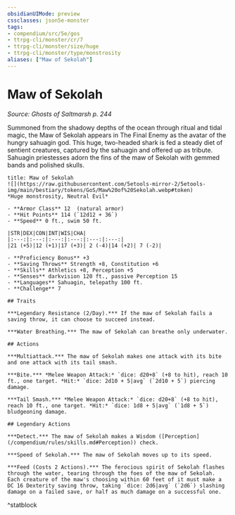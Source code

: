 ```yaml
---
obsidianUIMode: preview
cssclasses: json5e-monster
tags:
- compendium/src/5e/gos
- ttrpg-cli/monster/cr/7
- ttrpg-cli/monster/size/huge
- ttrpg-cli/monster/type/monstrosity
aliases: ["Maw of Sekolah"]
---
```

# Maw of Sekolah
*Source: Ghosts of Saltmarsh p. 244*  

Summoned from the shadowy depths of the ocean through ritual and tidal magic, the Maw of Sekolah appears in The Final Enemy as the avatar of the hungry sahuagin god. This huge, two-headed shark is fed a steady diet of sentient creatures, captured by the sahuagin and offered up as tribute. Sahuagin priestesses adorn the fins of the maw of Sekolah with gemmed bands and polished skulls.

```ad-statblock
title: Maw of Sekolah
![](https://raw.githubusercontent.com/5etools-mirror-2/5etools-img/main/bestiary/tokens/GoS/Maw%20of%20Sekolah.webp#token)
*Huge monstrosity, Neutral Evil*

- **Armor Class** 12  (natural armor)
- **Hit Points** 114 (`12d12 + 36`)
- **Speed** 0 ft., swim 50 ft.

|STR|DEX|CON|INT|WIS|CHA|
|:---:|:---:|:---:|:---:|:---:|:---:|
|21 (+5)|12 (+1)|17 (+3)| 2 (-4)|14 (+2)| 7 (-2)|

- **Proficiency Bonus** +3
- **Saving Throws** Strength +8, Constitution +6
- **Skills** Athletics +8, Perception +5
- **Senses** darkvision 120 ft., passive Perception 15
- **Languages** Sahuagin, telepathy 100 ft.
- **Challenge** 7

## Traits

***Legendary Resistance (2/Day).*** If the maw of Sekolah fails a saving throw, it can choose to succeed instead.

***Water Breathing.*** The maw of Sekolah can breathe only underwater.

## Actions

***Multiattack.*** The maw of Sekolah makes one attack with its bite and one attack with its tail smash.

***Bite.*** *Melee Weapon Attack:* `dice: d20+8` (+8 to hit), reach 10 ft., one target. *Hit:* `dice: 2d10 + 5|avg` (`2d10 + 5`) piercing damage.

***Tail Smash.*** *Melee Weapon Attack:* `dice: d20+8` (+8 to hit), reach 10 ft., one target. *Hit:* `dice: 1d8 + 5|avg` (`1d8 + 5`) bludgeoning damage.

## Legendary Actions

***Detect.*** The maw of Sekolah makes a Wisdom ([Perception](/compendium/rules/skills.md#Perception)) check.

***Speed of Sekolah.*** The maw of Sekolah moves up to its speed.

***Feed (Costs 2 Actions).*** The ferocious spirit of Sekolah flashes through the water, tearing through the foes of the maw of Sekolah. Each creature of the maw's choosing within 60 feet of it must make a DC 16 Dexterity saving throw, taking `dice: 2d6|avg` (`2d6`) slashing damage on a failed save, or half as much damage on a successful one.
```
^statblock